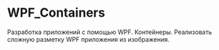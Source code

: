 # WPF_Containers
Разработка приложений с помощью WPF. Контейнеры.
Реализовать сложную разметку WPF приложения из изображения.  

